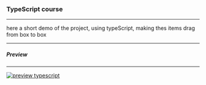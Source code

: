 ### TypeScript course

------------

here a short demo of the project, using typeScript, making thes items drag from box to box

------------

##### Preview

------------

[![preview typescript](https://user-images.githubusercontent.com/91288043/139333757-01d7c9c6-fb45-4c14-a131-33156213ae93.png "preview typescript")](https://user-images.githubusercontent.com/91288043/139333757-01d7c9c6-fb45-4c14-a131-33156213ae93.png "preview typescript")